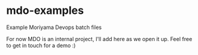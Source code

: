 # mdo-examples
Example Moriyama Devops batch files

For now MDO is an internal project, I'll add here as we open it up. Feel free to get in touch for a demo :)
